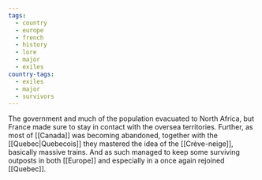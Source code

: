 ```yaml
---
tags:
  - country
  - europe
  - french
  - history
  - lore
  - major
  - exiles
country-tags:
  - exiles
  - major
  - survivors
---
```

The government and much of the population evacuated to North Africa, but France made sure to stay in contact with the oversea territories.
Further, as most of [[Canada]] was becoming abandoned, together with the [[Quebec|Quebecois]] they mastered the idea of the [[Crève-neige]], basically massive trains. And as such managed to keep some surviving outposts in both [[Europe]] and especially in a once again rejoined [[Quebec]].
